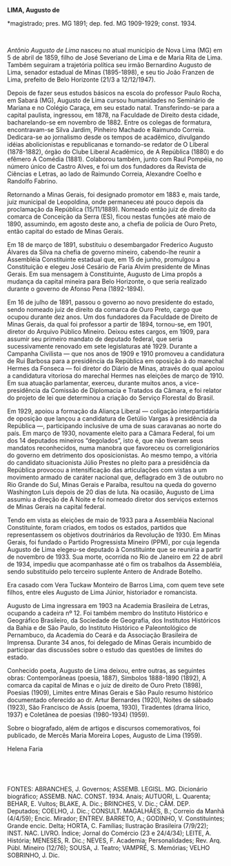 **LIMA, Augusto de**

\*magistrado; pres. MG 1891; dep. fed. MG 1909-1929; const. 1934.

 

*Antônio Augusto de Lima* nasceu no atual município de Nova Lima (MG) em
5 de abril de 1859, filho de José Severiano de Lima e de Maria Rita de
Lima. Também seguiram a trajetória política seu irmão Bernardino Augusto
de Lima, senador estadual de Minas (1895-1898), e seu tio João Franzen
de Lima, prefeito de Belo Horizonte (21/3 a 12/12/1947).

Depois de fazer seus estudos básicos na escola do professor Paulo Rocha,
em Sabará (MG), Augusto de Lima cursou humanidades no Seminário de
Mariana e no Colégio Caraça, em seu estado natal. Transferindo-se para a
capital paulista, ingressou, em 1878, na Faculdade de Direito desta
cidade, bacharelando-se em novembro de 1882. Entre os colegas de
formatura, encontravam-se Silva Jardim, Pinheiro Machado e Raimundo
Correia. Dedicara-se ao jornalismo desde os tempos de acadêmico,
divulgando idéias abolicionistas e republicanas e tornando-se redator de
O Liberal (1878-1882), órgão do Clube Liberal Acadêmico, de A República
(1880) e do efêmero A Comédia (1881). Colaborou também, junto com Raul
Pompéia, no número único de Castro Alves, e foi um dos fundadores da
Revista de Ciências e Letras, ao lado de Raimundo Correia, Alexandre
Coelho e Randolfo Fabrino.

Retornando a Minas Gerais, foi designado promotor em 1883 e, mais tarde,
juiz municipal de Leopoldina, onde permaneceu até pouco depois da
proclamação da República (15/11/1889). Nomeado então juiz de direito da
comarca de Conceição da Serra (ES), ficou nestas funções até maio de
1890, assumindo, em agosto deste ano, a chefia de polícia de Ouro Preto,
então capital do estado de Minas Gerais.

Em 18 de março de 1891, substituiu o desembargador Frederico Augusto
Álvares da Silva na chefia de governo mineiro, cabendo-lhe reunir a
Assembléia Constituinte estadual que, em 15 de junho, promulgou a
Constituição e elegeu José Cesário de Faria Alvim presidente de Minas
Gerais. Em sua mensagem à Constituinte, Augusto de Lima propôs a mudança
da capital mineira para Belo Horizonte, o que seria realizado durante o
governo de Afonso Pena (1892-1894).

Em 16 de julho de 1891, passou o governo ao novo presidente do estado,
sendo nomeado juiz de direito da comarca de Ouro Preto, cargo que ocupou
durante dez anos. Um dos fundadores da Faculdade de Direito de Minas
Gerais, da qual foi professor a partir de 1894, tornou-se, em 1901,
diretor do Arquivo Público Mineiro. Deixou estes cargos, em 1909, para
assumir seu primeiro mandato de deputado federal, que seria
sucessivamente renovado em sete legislaturas até 1929. Durante a
Campanha Civilista — que nos anos de 1909 e 1910 promoveu a candidatura
de Rui Barbosa para a presidência da República em oposição à do marechal
Hermes da Fonseca — foi diretor do Diário de Minas, através do qual
apoiou a candidatura vitoriosa do marechal Hermes nas eleições de março
de 1910. Em sua atuação parlamentar, exerceu, durante muitos anos, a
vice-presidência da Comissão de Diplomacia e Tratados da Câmara, e foi
relator do projeto de lei que determinou a criação do Serviço Florestal
do Brasil.

Em 1929, apoiou a formação da Aliança Liberal — coligação
interpartidária de oposição que lançou a candidatura de Getúlio Vargas à
presidência da República —, participando inclusive de uma de suas
caravanas ao norte do país. Em março de 1930, novamente eleito para a
Câmara Federal, foi um dos 14 deputados mineiros “degolados”, isto é,
que não tiveram seus mandatos reconhecidos, numa manobra que favoreceu
os correligionários do governo em detrimento dos oposicionistas. Ao
mesmo tempo, a vitória do candidato situacionista Júlio Prestes no
pleito para a presidência da República provocou a intensificação das
articulações com vistas a um movimento armado de caráter nacional que,
deflagrado em 3 de outubro no Rio Grande do Sul, Minas Gerais e Paraíba,
resultou na queda do governo Washington Luís depois de 20 dias de luta.
Na ocasião, Augusto de Lima assumiu a direção de A Noite e foi nomeado
diretor dos serviços externos de Minas Gerais na capital federal.

Tendo em vista as eleições de maio de 1933 para a Assembléia Nacional
Constituinte, foram criados, em todos os estados, partidos que
representassem os objetivos doutrinários da Revolução de 1930. Em Minas
Gerais, foi fundado o Partido Progressista Mineiro (PPM), por cuja
legenda Augusto de Lima elegeu-se deputado à Constituinte que se
reuniria a partir de novembro de 1933. Sua morte, ocorrida no Rio de
Janeiro em 22 de abril de 1934, impediu que acompanhasse até o fim os
trabalhos da Assembléia, sendo substituído pelo terceiro suplente Antero
de Andrade Botelho.

Era casado com Vera Tuckaw Monteiro de Barros Lima, com quem teve sete
filhos, entre eles Augusto de Lima Júnior, historiador e romancista.

Augusto de Lima ingressara em 1903 na Academia Brasileira de Letras,
ocupando a cadeira nº 12. Foi também membro do Instituto Histórico e
Geográfico Brasileiro, da Sociedade de Geografia, dos Institutos
Históricos da Bahia e de São Paulo, do Instituto Histórico e
Paleontológico de Pernambuco, da Academia do Ceará e da Associação
Brasileira de Imprensa. Durante 34 anos, foi delegado de Minas Gerais
incumbido de participar das discussões sobre o estudo das questões de
limites do estado.

Conhecido poeta, Augusto de Lima deixou, entre outras, as seguintes
obras: Contemporâneas (poesia, 1887), Símbolos 1888-1890 (1892), A
comarca da capital de Minas e o juiz de direito de Ouro Preto (1898),
Poesias (1909), Limites entre Minas Gerais e São Paulo resumo histórico
documentado oferecido ao dr. Artur Bernardes (1920), Noites de sábado
(1923), São Francisco de Assis (poema, 1930), Tiradentes (drama lírico,
1937) e Coletânea de poesias (1980-1934) (1959).

Sobre o biografado, além de artigos e discursos comemorativos, foi
publicado, de Mercês Maria Moreira Lopes, Augusto de Lima (1959).

Helena Faria

 

 

FONTES: ABRANCHES, J. Governos; ASSEMB. LEGISL. MG. Dicionário
biográfico; ASSEMB. NAC. CONST. 1934. Anais; AUTUORI, L. Quarenta;
BEHAR, E. Vultos; BLAKE, A. Dic.; BRINCHES, V. Dic.; CÂM. DEP.
Deputados; COELHO, J. Dic.; CONSULT. MAGALHÃES, B.; Correio da Manhã
(4/4/59); Encic. Mirador; ENTREV. BARRETO, A.; GODINHO, V.
Constituintes; Grande encic. Delta; HORTA, C. Famílias; Ilustração
Brasileira (7/9/22); INST. NAC. LIVRO. Índice; Jornal do Comércio (23 e
24/4/34); LEITE, A. História; MENESES, R. Dic.; NEVES, F. Academia;
Personalidades; Rev. Arq. Públ. Mineiro (12/76); SOUSA, J. Teatro;
VAMPRÉ, S. Memórias; VELHO SOBRINHO, J. Dic.

 
